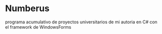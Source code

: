 # Numberus
programa acumulativo de proyectos universitarios de mi autoria en C# con el framework de WindowsForms
